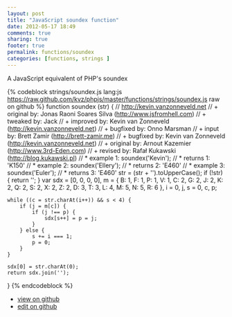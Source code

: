 ```yaml
---
layout: post
title: "JavaScript soundex function"
date: 2012-05-17 18:49
comments: true
sharing: true
footer: true
permalink: functions/soundex
categories: [functions, strings ]
---
```

A JavaScript equivalent of PHP's soundex
<!-- more -->
{% codeblock strings/soundex.js lang:js https://raw.github.com/kvz/phpjs/master/functions/strings/soundex.js raw on github %}
function soundex (str) {
    // http://kevin.vanzonneveld.net
    // +   original by: Jonas Raoni Soares Silva (http://www.jsfromhell.com)
    // +    tweaked by: Jack
    // +   improved by: Kevin van Zonneveld (http://kevin.vanzonneveld.net)
    // +   bugfixed by: Onno Marsman
    // +      input by: Brett Zamir (http://brett-zamir.me)
    // +   bugfixed by: Kevin van Zonneveld (http://kevin.vanzonneveld.net)
    // +   original by: Arnout Kazemier (http://www.3rd-Eden.com)
    // +    revised by: Rafał Kukawski (http://blog.kukawski.pl)
    // *     example 1: soundex('Kevin');
    // *     returns 1: 'K150'
    // *     example 2: soundex('Ellery');
    // *     returns 2: 'E460'
    // *     example 3: soundex('Euler');
    // *     returns 3: 'E460'
    str = (str + '').toUpperCase();
    if (!str) {
        return '';
    }
    var sdx = [0, 0, 0, 0],
        m = {
            B: 1,
            F: 1,
            P: 1,
            V: 1,
            C: 2,
            G: 2,
            J: 2,
            K: 2,
            Q: 2,
            S: 2,
            X: 2,
            Z: 2,
            D: 3,
            T: 3,
            L: 4,
            M: 5,
            N: 5,
            R: 6
        },
        i = 0,
        j, s = 0,
        c, p;

    while ((c = str.charAt(i++)) && s < 4) {
        if (j = m[c]) {
            if (j !== p) {
                sdx[s++] = p = j;
            }
        } else {
            s += i === 1;
            p = 0;
        }
    }

    sdx[0] = str.charAt(0);
    return sdx.join('');
}
{% endcodeblock %}
<ul>
 <li><a href="https://github.com/kvz/phpjs/blob/master/functions/strings/soundex.js">view on github</a></li>
 <li><a href="https://github.com/kvz/phpjs/edit/master/functions/strings/soundex.js">edit on github</a></li>
</ul>
